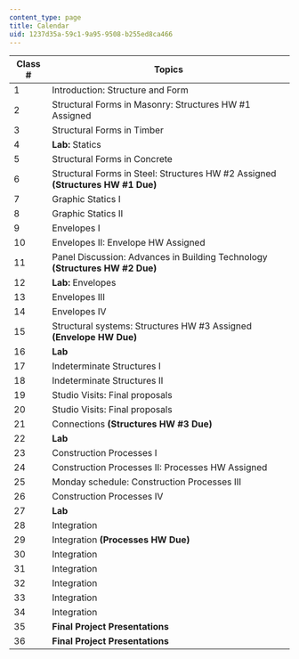 ```yaml
---
content_type: page
title: Calendar
uid: 1237d35a-59c1-9a95-9508-b255ed8ca466
---
```


| Class # | Topics |
| --- | --- |
| 1 | Introduction: Structure and Form |
| 2 | Structural Forms in Masonry: Structures HW #1 Assigned |
| 3 | Structural Forms in Timber |
| 4 | **Lab:** Statics |
| 5 | Structural Forms in Concrete |
| 6 | Structural Forms in Steel: Structures HW #2 Assigned **(Structures HW #1 Due)** |
| 7 | Graphic Statics I |
| 8 | Graphic Statics II |
| 9 | Envelopes I |
| 10 | Envelopes II: Envelope HW Assigned |
| 11 | Panel Discussion: Advances in Building Technology **(Structures HW #2 Due)** |
| 12 | **Lab:** Envelopes |
| 13 | Envelopes III |
| 14 | Envelopes IV |
| 15 | Structural systems: Structures HW #3 Assigned **(Envelope HW Due)** |
| 16 | **Lab** |
| 17 | Indeterminate Structures I |
| 18 | Indeterminate Structures II |
| 19 | Studio Visits: Final proposals |
| 20 | Studio Visits: Final proposals |
| 21 | Connections **(Structures HW #3 Due)** |
| 22 | **Lab** |
| 23 | Construction Processes I |
| 24 | Construction Processes II: Processes HW Assigned |
| 25 | Monday schedule: Construction Processes III |
| 26 | Construction Processes IV |
| 27 | **Lab** |
| 28 | Integration |
| 29 | Integration **(Processes HW Due)** |
| 30 | Integration |
| 31 | Integration |
| 32 | Integration |
| 33 | Integration |
| 34 | Integration |
| 35 | **Final Project Presentations** |
| 36 | **Final Project Presentations**